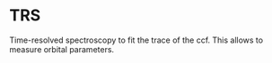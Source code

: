 # TRS
Time-resolved spectroscopy to fit the trace of the ccf. This allows to measure orbital parameters.
